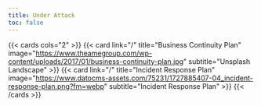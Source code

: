 ```yaml
---
title: Under Attack
toc: false
---
```



{{< cards cols="2" >}}
  {{< card link="/" title="Business Continuity Plan" image="https://www.theamegroup.com/wp-content/uploads/2017/01/business-continuity-plan.jpg" subtitle="Unsplash Landscape" >}}
  {{< card link="/" title="Incident Response Plan" image="https://www.datocms-assets.com/75231/1727885407-04_incident-response-plan.png?fm=webp" subtitle="Incident Response Plan" >}}
{{< /cards >}}